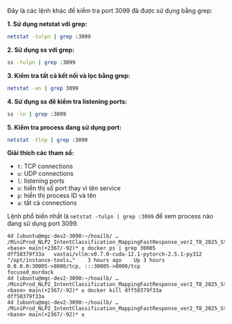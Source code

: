 Đây là các lệnh khác để kiểm tra port 3099 đã được sử dụng bằng grep:

**1. Sử dụng netstat với grep:**
```bash
netstat -tulpn | grep :3099
```

**2. Sử dụng ss với grep:**
```bash
ss -tulpn | grep :3099
```

**3. Kiểm tra tất cả kết nối và lọc bằng grep:**
```bash
netstat -an | grep 3099
```

**4. Sử dụng ss để kiểm tra listening ports:**
```bash
ss -ln | grep :3099
```

**5. Kiểm tra process đang sử dụng port:**
```bash
netstat -tlnp | grep :3099
```

**Giải thích các tham số:**
- `t`: TCP connections
- `u`: UDP connections  
- `l`: listening ports
- `n`: hiển thị số port thay vì tên service
- `p`: hiển thị process ID và tên
- `a`: tất cả connections

Lệnh phổ biến nhất là `netstat -tulpn | grep :3099` để xem process nào đang sử dụng port 3099.


```
4d [ubuntu@mgc-dev2-3090:~/hoailb/ … /MiniProd_NLP2_IntentClassification_MappingFastResponse_ver2_T8_2025_StepUpEducation]└4 <base> main(+2367/-92)* ± docker ps | grep 30005
dff58379f33a   vastai/vllm:v0.7.0-cuda-12.1-pytorch-2.5.1-py312                "/opt/instance-tools…"    3 hours ago    Up 3 hours                      0.0.0.0:30005->8000/tcp, :::30005->8000/tcp                                                                                focused_murdock
4d [ubuntu@mgc-dev2-3090:~/hoailb/ … /MiniProd_NLP2_IntentClassification_MappingFastResponse_ver2_T8_2025_StepUpEducation]└4 <base> main(+2367/-92)* ± docker kill dff58379f33a
dff58379f33a
4d [ubuntu@mgc-dev2-3090:~/hoailb/ … /MiniProd_NLP2_IntentClassification_MappingFastResponse_ver2_T8_2025_StepUpEducation]└4 <base> main(+2367/-92)* ± 
```